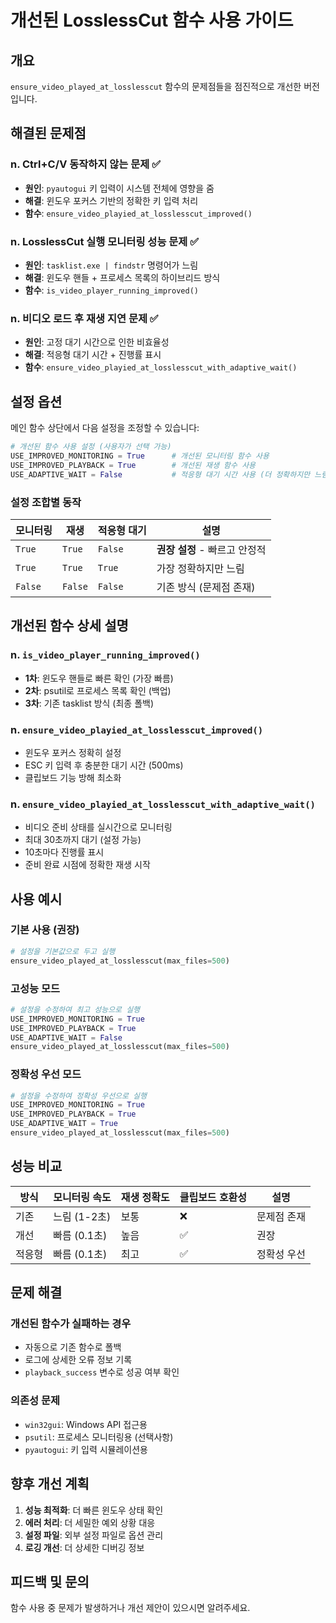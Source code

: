 # 개선된 LosslessCut 함수 사용 가이드

## 개요

`ensure_video_played_at_losslesscut` 함수의 문제점들을 점진적으로 개선한 버전입니다.

## 해결된 문제점

### n. Ctrl+C/V 동작하지 않는 문제 ✅
- **원인**: `pyautogui` 키 입력이 시스템 전체에 영향을 줌
- **해결**: 윈도우 포커스 기반의 정확한 키 입력 처리
- **함수**: `ensure_video_playied_at_losslesscut_improved()`

### n. LosslessCut 실행 모니터링 성능 문제 ✅
- **원인**: `tasklist.exe | findstr` 명령어가 느림
- **해결**: 윈도우 핸들 + 프로세스 목록의 하이브리드 방식
- **함수**: `is_video_player_running_improved()`

### n. 비디오 로드 후 재생 지연 문제 ✅
- **원인**: 고정 대기 시간으로 인한 비효율성
- **해결**: 적응형 대기 시간 + 진행률 표시
- **함수**: `ensure_video_playied_at_losslesscut_with_adaptive_wait()`

## 설정 옵션

메인 함수 상단에서 다음 설정을 조정할 수 있습니다:

```python
# 개선된 함수 사용 설정 (사용자가 선택 가능)
USE_IMPROVED_MONITORING = True      # 개선된 모니터링 함수 사용
USE_IMPROVED_PLAYBACK = True        # 개선된 재생 함수 사용
USE_ADAPTIVE_WAIT = False           # 적응형 대기 시간 사용 (더 정확하지만 느림)
```

### 설정 조합별 동작

| 모니터링 | 재생 | 적응형 대기 | 설명 |
|---------|------|------------|------|
| `True` | `True` | `False` | **권장 설정** - 빠르고 안정적 |
| `True` | `True` | `True` | 가장 정확하지만 느림 |
| `False` | `False` | `False` | 기존 방식 (문제점 존재) |

## 개선된 함수 상세 설명

### n. `is_video_player_running_improved()`
- **1차**: 윈도우 핸들로 빠른 확인 (가장 빠름)
- **2차**: psutil로 프로세스 목록 확인 (백업)
- **3차**: 기존 tasklist 방식 (최종 폴백)

### n. `ensure_video_playied_at_losslesscut_improved()`
- 윈도우 포커스 정확히 설정
- ESC 키 입력 후 충분한 대기 시간 (500ms)
- 클립보드 기능 방해 최소화

### n. `ensure_video_playied_at_losslesscut_with_adaptive_wait()`
- 비디오 준비 상태를 실시간으로 모니터링
- 최대 30초까지 대기 (설정 가능)
- 10초마다 진행률 표시
- 준비 완료 시점에 정확한 재생 시작

## 사용 예시

### 기본 사용 (권장)
```python
# 설정을 기본값으로 두고 실행
ensure_video_played_at_losslesscut(max_files=500)
```

### 고성능 모드
```python
# 설정을 수정하여 최고 성능으로 실행
USE_IMPROVED_MONITORING = True
USE_IMPROVED_PLAYBACK = True
USE_ADAPTIVE_WAIT = False
ensure_video_played_at_losslesscut(max_files=500)
```

### 정확성 우선 모드
```python
# 설정을 수정하여 정확성 우선으로 실행
USE_IMPROVED_MONITORING = True
USE_IMPROVED_PLAYBACK = True
USE_ADAPTIVE_WAIT = True
ensure_video_played_at_losslesscut(max_files=500)
```

## 성능 비교

| 방식 | 모니터링 속도 | 재생 정확도 | 클립보드 호환성 | 설명 |
|------|--------------|------------|----------------|------|
| 기존 | 느림 (1-2초) | 보통 | ❌ | 문제점 존재 |
| 개선 | 빠름 (0.1초) | 높음 | ✅ | 권장 |
| 적응형 | 빠름 (0.1초) | 최고 | ✅ | 정확성 우선 |

## 문제 해결

### 개선된 함수가 실패하는 경우
- 자동으로 기존 함수로 폴백
- 로그에 상세한 오류 정보 기록
- `playback_success` 변수로 성공 여부 확인

### 의존성 문제
- `win32gui`: Windows API 접근용
- `psutil`: 프로세스 모니터링용 (선택사항)
- `pyautogui`: 키 입력 시뮬레이션용

## 향후 개선 계획

1. **성능 최적화**: 더 빠른 윈도우 상태 확인
2. **에러 처리**: 더 세밀한 예외 상황 대응
3. **설정 파일**: 외부 설정 파일로 옵션 관리
4. **로깅 개선**: 더 상세한 디버깅 정보

## 피드백 및 문의

함수 사용 중 문제가 발생하거나 개선 제안이 있으시면 알려주세요.
